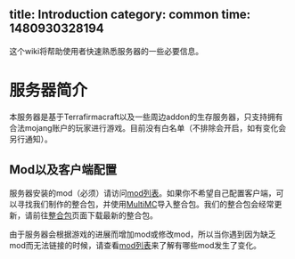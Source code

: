 title: Introduction
category: common
time: 1480930328194
---
这个wiki将帮助使用者快速熟悉服务器的一些必要信息。

# 服务器简介
本服务器是基于Terrafirmacraft以及一些周边addon的生存服务器，只支持拥有合法mojang账户的玩家进行游戏。目前没有白名单（不排除会开启，如有变化会另行通知）。


## Mod以及客户端配置
服务器安装的mod（必须）请访问[mod列表](mod-list.html)。如果你不希望自己配置客户端，可以寻找我们制作的整合包，并使用[MultiMC](https://multimc.org)导入整合包。我们的整合包会经常更新，请前往[整合包](modpack.html)页面下载最新的整合包。

由于服务器会根据游戏的进展而增加mod或修改mod，所以当你遇到因为缺乏mod而无法链接的时候，请查看[mod列表](mod-list.html)来了解有哪些mod发生了变化。